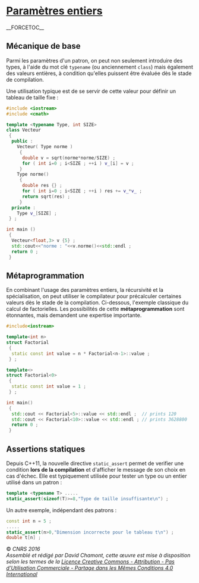 # [Paramètres entiers](TheorieGenerique "wikilink")

\_\_FORCETOC\_\_

## Mécanique de base

Parmi les paramètres d'un patron, on peut non seulement introduire des types, à l'aide du mot clé `typename` (ou anciennement `class`) mais également des valeurs entières, à condition qu'elles puissent être évaluée dès le stade de compilation.

Une utilisation typique est de se servir de cette valeur pour définir un tableau de taille fixe :

``` cpp
#include <iostream>
#include <cmath>

template <typename Type, int SIZE>
class Vecteur
 {
  public :
    Vecteur( Type norme )
     {
      double v = sqrt(norme*norme/SIZE) ;
      for ( int i=0 ; i<SIZE ; ++i ) v_[i] = v ; 
     }
    Type norme()
     {
      double res {} ;
      for ( int i=0 ; i<SIZE ; ++i ) res += v_*v_ ; 
      return sqrt(res) ;
     }
  private :
    Type v_[SIZE] ; 
 } ; 

int main ()
 {
  Vecteur<float,3> v {5} ;
  std::cout<<"norme : "<<v.norme()<<std::endl ;
  return 0 ; 
 }
```

## Métaprogrammation

En combinant l'usage des paramètres entiers, la récursivité et la spécialisation, on peut utiliser le compilateur pour précalculer certaines valeurs dès le stade de la compilation. Ci-dessous, l'exemple classique du calcul de factorielles. Les possibilités de cette **métaprogrammation** sont étonnantes, mais demandent une expertise importante.

``` cpp
#include<iostream>

template<int n>
struct Factorial
 {
  static const int value = n * Factorial<n-1>::value ;
 } ;

template<>
struct Factorial<0>
 {
  static const int value = 1 ;
 } ;

int main()
 {
  std::cout << Factorial<5>::value << std::endl ;  // prints 120
  std::cout << Factorial<10>::value << std::endl ; // prints 3628800
  return 0 ;
 }
```

## Assertions statiques

Depuis C++11, la nouvelle directive `static_assert` permet de verifier une condition **lors de la compilation** et d'afficher le message de son choix en cas d'échec. Elle est typiquement utilisée pour tester un type ou un entier utilisé dans un patron :

``` cpp
template <typename T> .....
static_assert(sizeof(T)>=8,"Type de taille insuffisante\n") ;
```

Un autre exemple, indépendant des patrons :

``` cpp
const int n = 5 ;
.....
static_assert(n>0,"Dimension incorrecte pour le tableau t\n") ;
double t[n] ;
```

  
  
© *CNRS 2016*  
*Assemblé et rédigé par David Chamont, cette œuvre est mise à disposition selon les termes de la [Licence Creative Commons - Attribution - Pas d’Utilisation Commerciale - Partage dans les Mêmes Conditions 4.0 International](http://creativecommons.org/licenses/by-nc-sa/4.0/)*
